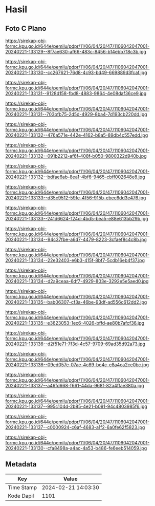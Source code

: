 # Hasil

## Foto C Plano

https://sirekap-obj-formc.kpu.go.id/644e/pemilu/pdpr/11/06/04/20/47/1106042047001-20240221-133129--8f7ae630-af66-483c-8456-b14ebb718c3b.jpg

https://sirekap-obj-formc.kpu.go.id/644e/pemilu/pdpr/11/06/04/20/47/1106042047001-20240221-133130--cc267621-76d8-4c93-bd49-669889d3fcaf.jpg

https://sirekap-obj-formc.kpu.go.id/644e/pemilu/pdpr/11/06/04/20/47/1106042047001-20240221-133131--9128d158-fbd8-4883-9864-4e08daf36ce9.jpg

https://sirekap-obj-formc.kpu.go.id/644e/pemilu/pdpr/11/06/04/20/47/1106042047001-20240221-133131--703bfb75-2d5d-4929-8ba4-7d193cb220dd.jpg

https://sirekap-obj-formc.kpu.go.id/644e/pemilu/pdpr/11/06/04/20/47/1106042047001-20240221-133132--476a571e-442e-4162-b8a5-89db4c557edd.jpg

https://sirekap-obj-formc.kpu.go.id/644e/pemilu/pdpr/11/06/04/20/47/1106042047001-20240221-133132--091b2212-af6f-408f-b050-9800322d940b.jpg

https://sirekap-obj-formc.kpu.go.id/644e/pemilu/pdpr/11/06/04/20/47/1106042047001-20240221-133132--bdfae6ab-8ea1-4bf6-9465-cbff002648e8.jpg

https://sirekap-obj-formc.kpu.go.id/644e/pemilu/pdpr/11/06/04/20/47/1106042047001-20240221-133133--d35c9512-59fe-4f56-915b-ebec6dd3e476.jpg

https://sirekap-obj-formc.kpu.go.id/644e/pemilu/pdpr/11/06/04/20/47/1106042047001-20240221-133133--241d6624-124d-4bd5-bea5-e88e613bb29b.jpg

https://sirekap-obj-formc.kpu.go.id/644e/pemilu/pdpr/11/06/04/20/47/1106042047001-20240221-133134--94c37fbe-a6d7-4479-8223-3cfaef8c4c8b.jpg

https://sirekap-obj-formc.kpu.go.id/644e/pemilu/pdpr/11/06/04/20/47/1106042047001-20240221-133134--22e32403-e6b3-415f-8bf7-5cdb16eb4f37.jpg

https://sirekap-obj-formc.kpu.go.id/644e/pemilu/pdpr/11/06/04/20/47/1106042047001-20240221-133134--d2a9ceaa-6df7-4929-803e-3292e5e5aed0.jpg

https://sirekap-obj-formc.kpu.go.id/644e/pemilu/pdpr/11/06/04/20/47/1106042047001-20240221-133135--bab06307-cf3a-46be-93df-ad556c612dd2.jpg

https://sirekap-obj-formc.kpu.go.id/644e/pemilu/pdpr/11/06/04/20/47/1106042047001-20240221-133135--e3623053-1ec6-4026-bffd-ae80b7afcf36.jpg

https://sirekap-obj-formc.kpu.go.id/644e/pemilu/pdpr/11/06/04/20/47/1106042047001-20240221-133136--d2f51e71-7f3d-4c57-9709-69ad35d92a73.jpg

https://sirekap-obj-formc.kpu.go.id/644e/pemilu/pdpr/11/06/04/20/47/1106042047001-20240221-133136--09ed057e-07ae-4c89-be4c-e8a4ca2ce0bc.jpg

https://sirekap-obj-formc.kpu.go.id/644e/pemilu/pdpr/11/06/04/20/47/1106042047001-20240221-133137--a46fd668-f661-44da-968f-82a4ffae380a.jpg

https://sirekap-obj-formc.kpu.go.id/644e/pemilu/pdpr/11/06/04/20/47/1106042047001-20240221-133137--995c104d-2b85-4e21-b091-94c4803985f6.jpg

https://sirekap-obj-formc.kpu.go.id/644e/pemilu/pdpr/11/06/04/20/47/1106042047001-20240221-133137--c0000924-c6af-4683-a1f2-6a0fe62f5823.jpg

https://sirekap-obj-formc.kpu.go.id/644e/pemilu/pdpr/11/06/04/20/47/1106042047001-20240221-133130--cfa8498a-a4ac-4a53-b486-fe6eeb514059.jpg


## Metadata

| Key        | Value               |
| ---------- | ------------------- |
| Time Stamp | 2024-02-21 14:03:30 |
| Kode Dapil | 1101                |



